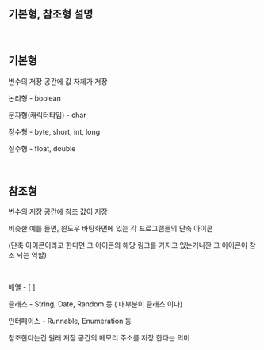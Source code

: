 ## 기본형, 참조형 설명

<br/>

## 기본형

변수의 저장 공간에 값 자체가 저장

논리형 - boolean

문자형(캐릭터타입) - char

정수형 - byte, short, int, long

실수형 - float, double

<br/>


## 참조형

변수의 저장 공간에 참조 값이 저장

비슷한 예를 들면, 윈도우 바탕화면에 있는 각 프로그램들의 단축 아이콘

(단축 아이콘이라고 한다면 그 아이콘의 해당 링크를 가지고 있는거니깐 
 그 아이콘이 참조 되는 역할)


<br/>

배열 - [ ]

클래스 - String, Date, Random 등 ( 대부분이 클래스 이다)

인터페이스 - Runnable, Enumeration 등

참조한다는건 원래 저장 공간의 메모리 주소를 저장 한다는 의미